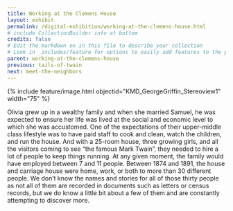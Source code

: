 ```yaml
---
title: Working at the Clemens House
layout: exhibit
permalink: /digital-exhibition/working-at-the-clemens-house.html
# include CollectionBuilder info at bottom
credits: false
# Edit the markdown on in this file to describe your collection
# Look in _includes/feature for options to easily add features to the page
parent: working-at-the-clemens-house
previous: tails-of-twain
next: meet-the-neighbors
---
```


{% include feature/image.html objectid="KMD_GeorgeGriffin_Stereoview1" width="75" %}

Olivia grew up in a wealthy family and when she married Samuel, he was expected to ensure her life was lived at the social and economic level to which she was accustomed.  One of the expectations of their upper-middle class lifestyle was to have paid staff to cook and clean, watch the children, and run the house. And with a 25-room house, three growing girls, and all the visitors coming to see “the famous Mark Twain”, they needed to hire a lot of people to keep things running. At any given moment, the family would have employed between 7 and 11 people. Between 1874 and 1891, the house and carriage house were home, work, or both to more than 30 different people. We don’t know the names and stories for all of those thirty people as not all of them are recorded in documents such as letters or census records, but we do know a little bit about a few of them and are constantly attempting to discover more.
